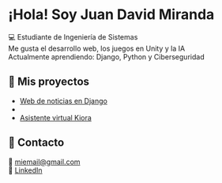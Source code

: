 # ¡Hola!  Soy Juan David Miranda

💻 Estudiante de Ingeniería de Sistemas  
Me gusta el desarrollo web, los juegos en Unity y la IA  
Actualmente aprendiendo: Django, Python y Ciberseguridad  

## 🔧 Mis proyectos
- [Web de noticias en Django](https://github.com/Gal4h4d/Pagina_web)
-
- [Asistente virtual Kiora](https://github.com/Gal4h4d/Miku-IA)

## 🌱 Contacto
📧 [miemail@gmail.com](juanditamp@gmail.com)  
💼 [LinkedIn](www.linkedin.com/in/juan-david-miranda-pelaez-09943a286/?skipRedirect=true)
